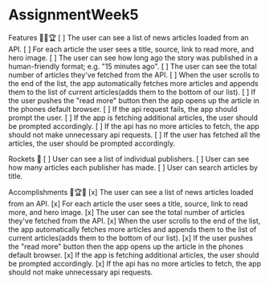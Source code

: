 # AssignmentWeek5

Features 🎯🥇🏆
[ ] The user can see a list of news articles loaded from an API.
[ ] For each article the user sees a title, source, link to read more, and hero image.
[ ] The user can see how long ago the story was published in a human-friendly format; e.g. "15 minutes ago".
[ ] The user can see the total number of articles they've fetched from the API.
[ ] When the user scrolls to the end of the list, the app automatically fetches more articles and appends them to the list of current articles(adds them to the bottom of our list).
[ ] If the user pushes the "read more" button then the app opens up the article in the phones default browser.
[ ] If the api request fails, the app should prompt the user.
[ ] If the app is fetching additional articles, the user should be prompted accordingly.
[ ] If the api has no more articles to fetch, the app should not make unnecessary api requests.
[ ] If the user has fetched all the articles, the user should be prompted accordingly.

Rockets 🚀
[ ] User can see a list of individual publishers.
[ ] User can see how many articles each publisher has made.
[ ] User can search articles by title.

Accomplishments 🥇🏆💯
[x] The user can see a list of news articles loaded from an API.
[x] For each article the user sees a title, source, link to read more, and hero image.
[x] The user can see the total number of articles they've fetched from the API.
[x] When the user scrolls to the end of the list, the app automatically fetches more articles and appends them to the list of current articles(adds them to the bottom of our list).
[x] If the user pushes the "read more" button then the app opens up the article in the phones default browser.
[x] If the app is fetching additional articles, the user should be prompted accordingly.
[x] If the api has no more articles to fetch, the app should not make unnecessary api requests.
